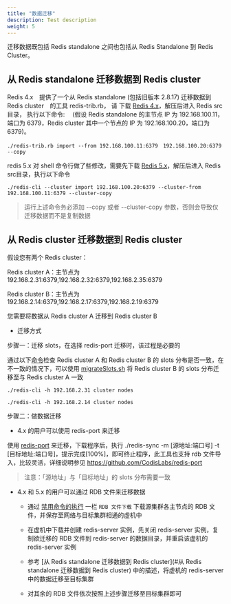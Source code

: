 ```yaml
---
title: "数据迁移"
description: Test description
weight: 5
---
```




迁移数据既包括 Redis standalone 之间也包括从 Redis Standalone 到 Redis Cluster。

## 从 Redis standalone 迁移数据到 Redis cluster

Redis 4.x　提供了一个从 Redis standalone (包括旧版本 2.8.17) 迁移数据到 Redis cluster　的工具 redis-trib.rb， 请 下载 [Redis 4.x](http://download.redis.io/releases/redis-4.0.6.tar.gz)，解压后进入 Redis src目录， 执行以下命令:　
(假设 Redis standalone 的主节点 IP 为 192.168.100.11，端口为 6379，Redis cluster 其中一个节点的 IP 为 192.168.100.20，端口为 6379)。

```shell
./redis-trib.rb import --from 192.168.100.11:6379　192.168.100.20:6379 --copy
```

redis 5.x 对 shell 命令行做了些修改，需要先下载 [Redis 5.x](http://download.redis.io/releases/redis-5.0.3.tar.gz)，解压后进入 Redis src目录，执行以下命令

```shell
./redis-cli --cluster import 192.168.100.20:6379 --cluster-from 192.168.100.11:6379 --cluster-copy
```

> 运行上述命令务必添加 --copy 或者 --cluster-copy 参数，否则会导致仅迁移数据而不是复制数据

## 从 Redis cluster 迁移数据到 Redis cluster

假设您有两个 Redis cluster：

Redis cluster A：主节点为 192.168.2.31:6379,192.168.2.32:6379,192.168.2.35:6379

Redis cluster B：主节点为 192.168.2.14:6379,192.168.2.17:6379,192.168.2.19:6379

您需要将数据从 Redis cluster A 迁移到 Redis cluster B

- 迁移方式

步骤一：迁移 slots，在选择 redis-port 迁移时，该过程是必要的

通过以下[命令](https://redis.io/commands/cluster-nodes)检查 Redis cluster A 和 Redis cluster B 的 slots 分布是否一致，在不一致的情况下，可以使用 [migrateSlots.sh](https://github.com/QingCloudAppcenter/redis/tree/master/operations) 将 Redis cluster B 的 slots 分布迁移至与 Redis cluster A 一致

```shell
./redis-cli -h 192.168.2.31 cluster nodes

./redis-cli -h 192.168.2.14 cluster nodes
```

步骤二：做数据迁移

- 4.x 的用户可以使用 redis-port 来迁移

使用 [redis-port](https://github.com/CodisLabs/redis-port/releases) 来迁移，下载程序后，执行 ./redis-sync -m [源地址:端口号] -t [目标地址:端口号]，提示完成\[100%\]，即可终止程序，此工具也支持 rdb 文件导入，比较灵活，详细说明参见 https://github.com/CodisLabs/redis-port

> 注意：「源地址」与「目标地址」的 slots 分布需要一致

- 4.x 和 5.x 的用户可以通过 RDB 文件来迁移数据

    - 通过 [禁用命令的执行](../../manual/service/#禁用命令的执行) 一栏 `RDB 文件下载` 下载源集群各主节点的 RDB 文件，并保存至网络与目标集群相通的虚机中
    
    - 在虚机中下载并创建 redis-server 实例，先关闭 redis-server 实例，复制欲迁移的 RDB 文件到 redis-server 的数据目录，并重启该虚机的 redis-server 实例
    
    - 参考 [从 Redis standalone 迁移数据到 Redis cluster](#从 Redis standalone 迁移数据到 Redis cluster) 中的描述，将虚机的 redis-server 中的数据迁移至目标集群
    
    - 对其余的 RDB 文件依次按照上述步骤迁移至目标集群即可